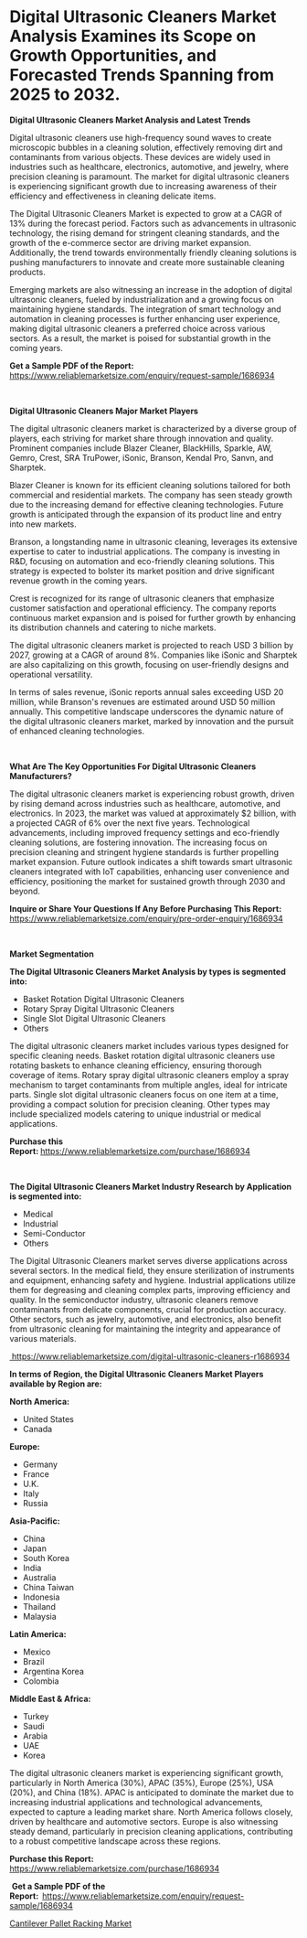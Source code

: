 <p><h1>Digital Ultrasonic Cleaners Market Analysis Examines its Scope on Growth Opportunities, and Forecasted Trends Spanning from 2025 to 2032.</h1></p><p><strong>Digital Ultrasonic Cleaners Market Analysis and Latest Trends</strong></p>
<p><p>Digital ultrasonic cleaners use high-frequency sound waves to create microscopic bubbles in a cleaning solution, effectively removing dirt and contaminants from various objects. These devices are widely used in industries such as healthcare, electronics, automotive, and jewelry, where precision cleaning is paramount. The market for digital ultrasonic cleaners is experiencing significant growth due to increasing awareness of their efficiency and effectiveness in cleaning delicate items. </p><p>The Digital Ultrasonic Cleaners Market is expected to grow at a CAGR of 13% during the forecast period. Factors such as advancements in ultrasonic technology, the rising demand for stringent cleaning standards, and the growth of the e-commerce sector are driving market expansion. Additionally, the trend towards environmentally friendly cleaning solutions is pushing manufacturers to innovate and create more sustainable cleaning products. </p><p>Emerging markets are also witnessing an increase in the adoption of digital ultrasonic cleaners, fueled by industrialization and a growing focus on maintaining hygiene standards. The integration of smart technology and automation in cleaning processes is further enhancing user experience, making digital ultrasonic cleaners a preferred choice across various sectors. As a result, the market is poised for substantial growth in the coming years.</p></p>
<p><strong>Get a Sample PDF of the Report:&nbsp;</strong> <a href="https://www.reliablemarketsize.com/enquiry/request-sample/1686934?utm_campaign=3248&utm_medium=2&utm_source=Github&utm_content=ia&utm_term=10042025&utm_id=digital-ultrasonic-cleaners">https://www.reliablemarketsize.com/enquiry/request-sample/1686934</a></p>
<p>&nbsp;</p>
<p><strong>Digital Ultrasonic Cleaners Major Market Players</strong></p>
<p><p>The digital ultrasonic cleaners market is characterized by a diverse group of players, each striving for market share through innovation and quality. Prominent companies include Blazer Cleaner, BlackHills, Sparkle, AW, Gemro, Crest, SRA TruPower, iSonic, Branson, Kendal Pro, Sanvn, and Sharptek.</p><p>Blazer Cleaner is known for its efficient cleaning solutions tailored for both commercial and residential markets. The company has seen steady growth due to the increasing demand for effective cleaning technologies. Future growth is anticipated through the expansion of its product line and entry into new markets.</p><p>Branson, a longstanding name in ultrasonic cleaning, leverages its extensive expertise to cater to industrial applications. The company is investing in R&D, focusing on automation and eco-friendly cleaning solutions. This strategy is expected to bolster its market position and drive significant revenue growth in the coming years.</p><p>Crest is recognized for its range of ultrasonic cleaners that emphasize customer satisfaction and operational efficiency. The company reports continuous market expansion and is poised for further growth by enhancing its distribution channels and catering to niche markets.</p><p>The digital ultrasonic cleaners market is projected to reach USD 3 billion by 2027, growing at a CAGR of around 8%. Companies like iSonic and Sharptek are also capitalizing on this growth, focusing on user-friendly designs and operational versatility. </p><p>In terms of sales revenue, iSonic reports annual sales exceeding USD 20 million, while Branson's revenues are estimated around USD 50 million annually. This competitive landscape underscores the dynamic nature of the digital ultrasonic cleaners market, marked by innovation and the pursuit of enhanced cleaning technologies.</p></p>
<p>&nbsp;</p>
<p><strong>What Are The Key Opportunities For Digital Ultrasonic Cleaners Manufacturers?</strong></p>
<p><p>The digital ultrasonic cleaners market is experiencing robust growth, driven by rising demand across industries such as healthcare, automotive, and electronics. In 2023, the market was valued at approximately $2 billion, with a projected CAGR of 6% over the next five years. Technological advancements, including improved frequency settings and eco-friendly cleaning solutions, are fostering innovation. The increasing focus on precision cleaning and stringent hygiene standards is further propelling market expansion. Future outlook indicates a shift towards smart ultrasonic cleaners integrated with IoT capabilities, enhancing user convenience and efficiency, positioning the market for sustained growth through 2030 and beyond.</p></p>
<p><strong>Inquire or Share Your Questions If Any Before Purchasing This Report:</strong> <a href="https://www.reliablemarketsize.com/enquiry/pre-order-enquiry/1686934?utm_campaign=3248&utm_medium=2&utm_source=Github&utm_content=ia&utm_term=10042025&utm_id=digital-ultrasonic-cleaners">https://www.reliablemarketsize.com/enquiry/pre-order-enquiry/1686934</a></p>
<p>&nbsp;</p>
<p><strong>Market Segmentation</strong></p>
<p><strong>The Digital Ultrasonic Cleaners Market Analysis by types is segmented into:</strong></p>
<p><ul><li>Basket Rotation Digital Ultrasonic Cleaners</li><li>Rotary Spray Digital Ultrasonic Cleaners</li><li>Single Slot Digital Ultrasonic Cleaners</li><li>Others</li></ul></p>
<p><p>The digital ultrasonic cleaners market includes various types designed for specific cleaning needs. Basket rotation digital ultrasonic cleaners use rotating baskets to enhance cleaning efficiency, ensuring thorough coverage of items. Rotary spray digital ultrasonic cleaners employ a spray mechanism to target contaminants from multiple angles, ideal for intricate parts. Single slot digital ultrasonic cleaners focus on one item at a time, providing a compact solution for precision cleaning. Other types may include specialized models catering to unique industrial or medical applications.</p></p>
<p><strong>Purchase this Report:&nbsp;</strong><a href="https://www.reliablemarketsize.com/purchase/1686934?utm_campaign=3248&utm_medium=2&utm_source=Github&utm_content=ia&utm_term=10042025&utm_id=digital-ultrasonic-cleaners">https://www.reliablemarketsize.com/purchase/1686934</a></p>
<p>&nbsp;</p>
<p><strong>The Digital Ultrasonic Cleaners Market Industry Research by Application is segmented into:</strong></p>
<p><ul><li>Medical</li><li>Industrial</li><li>Semi-Conductor</li><li>Others</li></ul></p>
<p><p>The Digital Ultrasonic Cleaners market serves diverse applications across several sectors. In the medical field, they ensure sterilization of instruments and equipment, enhancing safety and hygiene. Industrial applications utilize them for degreasing and cleaning complex parts, improving efficiency and quality. In the semiconductor industry, ultrasonic cleaners remove contaminants from delicate components, crucial for production accuracy. Other sectors, such as jewelry, automotive, and electronics, also benefit from ultrasonic cleaning for maintaining the integrity and appearance of various materials.</p></p>
<p><a href="https://www.reliablemarketsize.com/digital-ultrasonic-cleaners-r1686934?utm_campaign=3248&utm_medium=2&utm_source=Github&utm_content=ia&utm_term=10042025&utm_id=digital-ultrasonic-cleaners">&nbsp;https://www.reliablemarketsize.com/digital-ultrasonic-cleaners-r1686934</a></p>
<p><strong>In terms of Region, the Digital Ultrasonic Cleaners Market Players available by Region are:</strong></p>
<p>
    <p> <strong> North America: </strong>
        <ul>
            <li>United States</li>
            <li>Canada</li>
        </ul>
        </p> 
    <p> <strong> Europe: </strong>
        <ul>
            <li>Germany</li>
            <li>France</li>
            <li>U.K.</li>
            <li>Italy</li>
            <li>Russia</li>
        </ul>
        </p> 
    <p> <strong> Asia-Pacific: </strong>
        <ul>
            <li>China</li>
            <li>Japan</li>
            <li>South Korea</li>
            <li>India</li>
            <li>Australia</li>
            <li>China Taiwan</li>
            <li>Indonesia</li>
            <li>Thailand</li>
            <li>Malaysia</li>
        </ul>
        </p> 
    <p> <strong> Latin America: </strong>
        <ul>
            <li>Mexico</li>
            <li>Brazil</li>
            <li>Argentina Korea</li>
            <li>Colombia</li>
        </ul>
        </p> 
    <p> <strong> Middle East & Africa: </strong>
        <ul>
            <li>Turkey</li>
            <li>Saudi</li>
            <li>Arabia</li>
            <li>UAE</li>
            <li>Korea</li>
        </ul>
    </p>
    </p>
<p><p>The digital ultrasonic cleaners market is experiencing significant growth, particularly in North America (30%), APAC (35%), Europe (25%), USA (20%), and China (18%). APAC is anticipated to dominate the market due to increasing industrial applications and technological advancements, expected to capture a leading market share. North America follows closely, driven by healthcare and automotive sectors. Europe is also witnessing steady demand, particularly in precision cleaning applications, contributing to a robust competitive landscape across these regions.</p></p>
<p><strong>Purchase this Report: </strong><a href="https://www.reliablemarketsize.com/purchase/1686934?utm_campaign=3248&utm_medium=2&utm_source=Github&utm_content=ia&utm_term=10042025&utm_id=digital-ultrasonic-cleaners">https://www.reliablemarketsize.com/purchase/1686934</a></p>
<p>&nbsp;<strong>Get a Sample PDF of the Report:&nbsp;&nbsp;</strong><a href="https://www.reliablemarketsize.com/enquiry/request-sample/1686934?utm_campaign=3248&utm_medium=2&utm_source=Github&utm_content=ia&utm_term=10042025&utm_id=digital-ultrasonic-cleaners">https://www.reliablemarketsize.com/enquiry/request-sample/1686934</a></p>
<p><strong></strong></p>
<p><p><a href="https://github.com/shefikagbons/Market-Research-Report-List-1/blob/main/cantilever-pallet-racking-market.md?utm_campaign=3248&utm_medium=2&utm_source=Github&utm_content=ia&utm_term=10042025&utm_id=digital-ultrasonic-cleaners">Cantilever Pallet Racking Market</a></p></p>